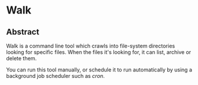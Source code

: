 # Walk

## Abstract 
Walk is a command line tool which crawls into
file-system directories looking for specific files.
When the files it's looking for, it can list,
archive or delete them.

You can run this tool manually, or schedule it to
run automatically by using a background job scheduler
such as *cron*.
